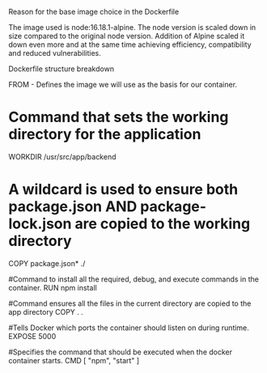 Reason for the base image choice in the Dockerfile 

The image used is node:16.18.1-alpine. The node version is scaled down in size compared to the original node version. Addition of Alpine scaled it down even more and at the same time achieving efficiency, compatibility and reduced vulnerabilities. 

Dockerfile structure breakdown

FROM - Defines the image we will use as the basis for our container.

# Command that sets the working directory for the application
WORKDIR /usr/src/app/backend

# A wildcard is used to ensure both package.json AND package-lock.json are copied to the working directory
COPY package.json* ./

 #Command to install all the required, debug, and execute commands in the container. 
RUN npm install 

#Command ensures all the files in the current directory are copied to the app directory
COPY . .

#Tells Docker which ports the container should listen on during runtime.
EXPOSE 5000 

#Specifies the command that should be executed when the docker container starts.
CMD [ "npm",  "start" ]

